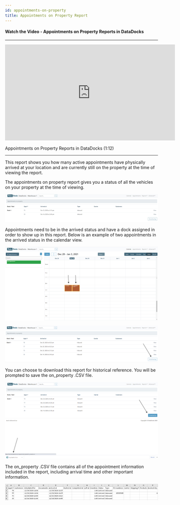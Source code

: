 ```yaml
---
id: appointments-on-property
title: Appointments on Property Report
---
```


#### Watch the Video - Appointments on Property Reports in DataDocks

***
<p align="center"><iframe width="560" height="315" src="https://www.youtube.com/embed/T9hHa3msqQs" frameborder="0" allow="accelerometer; autoplay; clipboard-write; encrypted-media; gyroscope; picture-in-picture" allowfullscreen></iframe></p>

Appointments on Property Reports in DataDocks (1:12)
***

This report shows you how many active appointments have physically arrived at your location and are currently still on the property at the time of viewing the report. 

The appointments on property report gives you a status of all the vehicles on your property at the time of viewing.
  
![Main Screen](/img/docs/reports/appointments-on-property-report/appts-on-prop.jpg)

Appointments need to be in the arrived status and have a dock assigned in order to show up in this report.  Below is an example of two appointments in the arrived status in the calendar view. 

![Arrived Appointments](/img/docs/reports/appointments-on-property-report/main-cal-arrived.jpg)

![On Property](/img/docs/reports/appointments-on-property-report/main-on-prop-arrived-dl.jpg)

You can choose to download this report for historical reference. You will be prompted to save the on_property .CSV file. 

![Main Screen](/img/docs/reports/appointments-on-property-report/main-on-prop-arrived-download-csv.jpg)
 
The on_property .CSV file contains all of the appointment information included in the report, including arrival time and other important information. 

![Download Screen](/img/docs/reports/appointments-on-property-report/excel.jpg)


